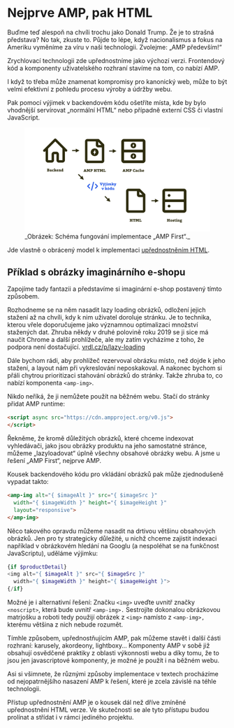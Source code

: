 # Nejprve AMP, pak HTML

Buďme teď alespoň na chvíli trochu jako Donald Trump. Že je to strašná představa? No tak, zkuste to. Půjde to lépe, když nacionalismus a fokus na Ameriku vyměníme za víru v naši technologii. Zvolejme: „AMP především!“

Zrychlovací technologii zde upřednostníme jako výchozí verzi. Frontendový kód a komponenty uživatelského rozhraní stavíme na tom, co nabízí AMP.

I když to třeba může znamenat kompromisy pro kanonický web, může to být velmi efektivní z pohledu procesu výroby a údržby webu.

Pak pomocí výjimek v backendovém kódu ošetříte místa, kde by bylo vhodnější servírovat „normální HTML“ nebo případně externí CSS či vlastní JavaScript.

<figure>
<img src="../dist/images/original/vdamp/vazby-vyjimky.png" alt="">
<figcaption markdown="1">
_Obrázek: Schéma fungování implementace „AMP First“._
</figcaption>
</figure>

Jde vlastně o obrácený model k implementaci [upřednostněním HTML](https://docs.google.com/document/d/1c1Rf5sfu9rTTh9taijEnO-gn6WlCRBDYKdZpzWAxsJQ/edit#heading=h.intjgxovbb2).

## Příklad s obrázky imaginárního e-shopu

Zapojíme tady fantazii a představíme si imaginární e-shop postavený tímto způsobem.

Rozhodneme se na něm nasadit lazy loading obrázků, odložení jejich stažení až na chvíli, kdy k nim uživatel doroluje stránku. Je to technika, kterou vřele doporučujeme jako významnou optimalizaci množství stažených dat. Zhruba někdy v druhé polovině roku 2019 se ji sice má naučit Chrome a další prohlížeče, ale my zatím vycházíme z toho, že podpora není dostačující. [vrdl.cz/p/lazy-loading](https://www.vzhurudolu.cz/prirucka/lazy-loading)

Dále bychom rádi, aby prohlížeč rezervoval obrázku místo, než dojde k jeho stažení, a layout nám při vykreslování neposkakoval. A nakonec bychom si přáli chytrou prioritizaci stahování obrázků do stránky. Takže zhruba to, co nabízí komponenta `<amp-img>`.

Nikdo neříká, že ji nemůžete použít na běžném webu. Stačí do stránky přidat AMP runtime:

```html
<script async src="https://cdn.ampproject.org/v0.js">
</script>
```

Řekněme, že kromě důležitých obrázků, které chceme indexovat vyhledávači, jako jsou obrázky produktu na jeho samostatné stránce, můžeme „lazyloadovat“ úplně všechny obsahové obrázky webu. A jsme u řešení „AMP First“, nejprve AMP.

Kousek backendového kódu pro vkládání obrázků pak může zjednodušeně vypadat takto:

```html
<amp-img alt="{ $imageAlt }" src="{ $imageSrc }"
  width="{ $imageWidth }" height="{ $imageHeight }"
  layout="responsive">
</amp-img>
```

Něco takového opravdu můžeme nasadit na drtivou většinu obsahových obrázků. Jen pro ty strategicky důležité, u nichž chceme zajistit indexaci například v obrázkovém hledání na Googlu (a nespoléhat se na funkčnost JavaScriptu), uděláme výjimku:

```php
{if $productDetail}
<img alt="{ $imageAlt }" src="{ $imageSrc }"
  width="{ $imageWidth }" height="{ $imageHeight }">
{/if}
```

Možné je i alternativní řešení: Značku `<img>` uveďte uvnitř značky `<noscript>`, která bude uvnitř `<amp-img>.` Sestrojíte dokonalou obrázkovou matrjošku a roboti tedy použijí obrázek z `<img>` namísto z `<amp-img>,` kterému většina z nich nebude rozumět.

Tímhle způsobem, upřednostňujícím AMP, pak můžeme stavět i další části rozhraní: karusely, akordeony, lightboxy… Komponenty AMP v sobě již obsahují osvědčené praktiky z oblasti výkonnosti webu a díky tomu, že to jsou jen javascriptové komponenty, je možné je použít i na běžném webu.

Asi si všimnete, že různými způsoby implementace v textech procházíme od nejopatrnějšího nasazení AMP k řešení, které je zcela závislé na téhle technologii.

Přístup upřednostnění AMP je o kousek dál než dříve zmíněné upřednostnění HTML verze. Ve skutečnosti se ale tyto přístupu budou prolínat a střídat i v rámci jediného projektu.
